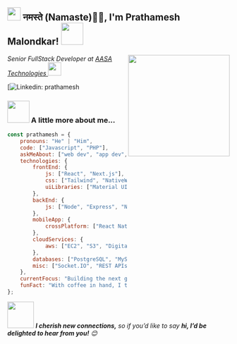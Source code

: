 <h2><img src="https://emojis.slackmojis.com/emojis/images/1531849430/4246/blob-sunglasses.gif?1531849430" width="30"/> नमस्ते (Namaste)🙏🏻, I'm Prathamesh Malondkar! <img src="https://media.giphy.com/media/12oufCB0MyZ1Go/giphy.gif" width="50"></h2>
<img align='right' src="https://media.giphy.com/media/M9gbBd9nbDrOTu1Mqx/giphy.gif" width="230">
<p><em>Senior FullStack Developer at <a href="https://aasa.tech/">AASA Technologies
</a><img src="https://media.giphy.com/media/WUlplcMpOCEmTGBtBW/giphy.gif" width="30"> 
</em></p>

[![Linkedin: prathamesh](https://www.linkedin.com/in/prathamesh-malondkar-112b37169/)

### <img src="https://media.giphy.com/media/VgCDAzcKvsR6OM0uWg/giphy.gif" width="50"> A little more about me...  

```javascript
const prathamesh = {
    pronouns: "He" | "Him",
    code: ["Javascript", "PHP"],
    askMeAbout: ["web dev", "app dev", "UI/UX", "tech trends"],
    technologies: {
        frontEnd: {
            js: ["React", "Next.js"],
            css: ["Tailwind", "NativeWind", "Bootstrap"],
            uiLibraries: ["Material UI", "Ant Design", "Shadcn"],
        },
        backEnd: {
            js: ["Node", "Express", "NestJS", "Laravel"],
        },
        mobileApp: {
            crossPlatform: ["React Native"],
        },
        cloudServices: {
            aws: ["EC2", "S3", "Digital Ocean", "Google Cloud Console", "Firebase"],
        },
        databases: ["PostgreSQL", "MySQL", "MongoDB", "SQLite", "Firebase Realtime DB", "CockroachDB"],
        misc: ["Socket.IO", "REST APIs", "WebSockets"],
    },
    currentFocus: "Building the next generation of applications through full stack innovation.",
    funFact: "With coffee in hand, I turn bugs into features at lightning speed!"
};
```

<img src="https://media.giphy.com/media/LnQjpWaON8nhr21vNW/giphy.gif" width="60"> <em><b>I cherish new connections,</b> so if you’d like to say <b>hi, I’d be delighted to hear from you!</b> 😊</em>
